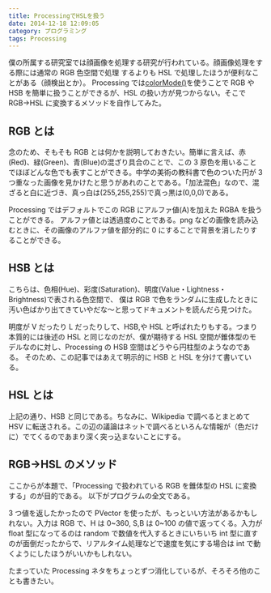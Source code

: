 ```yaml
---
title: ProcessingでHSLを扱う
date: 2014-12-18 12:09:05
category: プログラミング
tags: Processing
---
```


僕の所属する研究室では顔画像を処理する研究が行われている。顔画像処理をする際には通常の RGB 色空間で処理
するよりも HSL で処理したほうが便利なことがある（顔検出とか）。
Processing では<a href="https://www.processing.org/reference/colorMode_.html">colorMode()</a>を使うことで RGB や HSB を簡単に扱うことができるが、HSL の扱い方が見つからない。そこで RGB->HSL に変換するメソッドを自作してみた。

<!-- more -->

## RGB とは

念のため、そもそも RGB とは何かを説明しておきたい。簡単に言えば、赤(Red)、緑(Green)、青(Blue)の混ざり具合のことで、この 3 原色を用いることでほぼどんな色でも表すことができる。中学の美術の教科書で色のついた円が 3 つ重なった画像を見かけたと思うがあれのことである。「加法混色」なので、混ざると白に近づき、真っ白は(255,255,255)で真っ黒は(0,0,0)である。

Processing ではデフォルトでこの RGB にアルファ値(A)を加えた RGBA を扱うことができる。
アルファ値とは透過度のことである。png などの画像を読み込むときに、その画像のアルファ値を部分的に 0 にすることで背景を消したりすることができる。

## HSB とは

こちらは、色相(Hue)、彩度(Saturation)、明度(Value・Lightness・Brightness)で表される色空間で、
僕は RGB で色をランダムに生成したときに汚い色ばかり出てきていやだな～と思ってドキュメントを読んだら見つけた。

明度が V だったり L だったりして、HSB,や HSL と呼ばれたりもする。つまり本質的には後述の HSL と同じなのだが、僕が期待する HSL 空間が錐体型のモデルなのに対し、Processing の HSB 空間はどうやら円柱型のようなのである。
そのため、この記事ではあえて明示的に HSB と HSL を分けて書いている。

## HSL とは

上記の通り、HSB と同じである。ちなみに、Wikipedia で調べるとまとめて HSV に転送される。この辺の議論はネットで調べるといろんな情報が（色だけに）でてくるのであまり深く突っ込まないことにする。

## RGB->HSL のメソッド

ここからが本題で、「Processing で扱われている RGB を錐体型の HSL に変換する」のが目的である。
以下がプログラムの全文である。

<script src="https://gist.github.com/salmon2073/d0aaa0373cb3f05fc7f5.js"></script>

3 つ値を返したかったので PVector を使ったが、もっといい方法があるかもしれない。入力は RGB で、H は 0~360, S,B は 0~100 の値で返ってくる。入力が float 型になってるのは random で数値を代入するときにいちいち int 型に直すのが面倒だったからで、リアルタイム処理などで速度を気にする場合は int で動くようにしたほうがいいかもしれない。

たまっていた Processing ネタをちょっとずつ消化しているが、そろそろ他のことも書きたい。
